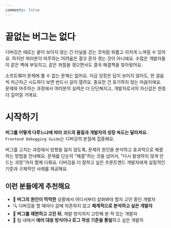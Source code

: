 ```yaml
---
comments: false
---
```


# 끝없는 버그는 없다

디버깅은 때로는 끝이 보이지 않는 긴 터널을 걷는 것처럼 외롭고 지치게 느껴질 수 있어요. 하지만 여러분이 마주하는 어려움은 결코 혼자 겪는 것이 아니에요. 수많은 개발자들이 같은 벽에 부딪히고, 같은 좌절을 겪으면서도 결국 해결책을 찾아왔어요.

소프트웨어 문제에 풀 수 없는 문제는 없어요. 지금 당장은 답이 보이지 않아도, 한 걸음씩 차근차근 시도하다 보면 반드시 길이 열려요. 중요한 건 포기하지 않는 마음이에요. 문제와 마주하는 과정에서 여러분의 실력은 더 단단해지고, 개발자로서의 자신감은 한층 더 깊어질 거에요.

# 시작하기

**버그를 어떻게 다루느냐에 따라 코드의 품질과 개발자의 성장 속도는 달라져요.** `Frontend Debugging Guide`는 디버깅의 본질에 집중해요.

버그를 고치는 과정에서 방향을 잃지 않도록, 문제의 원인을 분석하고 효과적으로 해결하는 방법을 안내해요. 문제를 단순히 "해결"하는 것을 넘어서, "다시 발생하지 않게 만드는 과정"까지 함께 다뤄요. 디버깅을 더 잘하고 싶은 프론트엔드 개발자에게 실질적인 기준과 구체적인 사례를 제공해요.

## 이런 분들에게 추천해요

- 🧩 **버그의 원인이 막막한** 상황에서 어디서부터 살펴봐야 할지 고민 중인 개발자
- 🔍 디버깅을 할 때마다 감에 의존하지 않고 **체계적으로 분석하고 싶은 개발자**
- 🧪 **버그를 재현하고 고친 뒤**, 재발 방지까지 고민해 본 적 있는 개발자
- 🤝 팀 내에서 **에러 대응 방식이나 로그 작성 기준을 통일**하고 싶은 개발자
